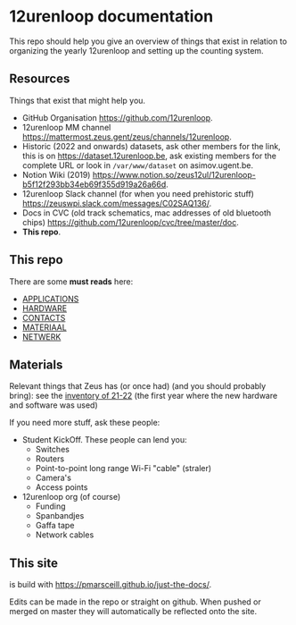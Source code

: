 # 12urenloop documentation

This repo should help you give an overview of things that exist in relation to organizing the yearly 12urenloop and setting up the counting system.

## Resources

Things that exist that might help you.

- GitHub Organisation <https://github.com/12urenloop>.
- 12urenloop MM channel <https://mattermost.zeus.gent/zeus/channels/12urenloop>.
- Historic (2022 and onwards) datasets, ask other members for the link, this is on <https://dataset.12urenloop.be>, ask existing members for the complete URL or look in `/var/www/dataset` on asimov.ugent.be.
- Notion Wiki (2019) <https://www.notion.so/zeus12ul/12urenloop-b5f12f293bb34eb69f355d919a26a66d>.
- 12urenloop Slack channel (for when you need prehistoric stuff) <https://zeuswpi.slack.com/messages/C02SAQ136/>.
- Docs in CVC (old track schematics, mac addresses of old bluetooth chips) <https://github.com/12urenloop/cvc/tree/master/doc>.
- **This repo**.

## This repo

There are some **must reads** here:

- [APPLICATIONS](./APPLICATIONS.md)
- [HARDWARE](./HARDWARE.md)
- [CONTACTS](./CONTACTS.md)
- [MATERIAAL](./MATERIAAL.md)
- [NETWERK](./NETWERK.md)

## Materials

Relevant things that Zeus has (or once had) (and you should probably bring):
see the [inventory of 21-22](./21-22/inventaris.md) (the first year where the new hardware and software was used)

If you need more stuff, ask these people:

- Student KickOff. These people can lend you:
  - Switches
  - Routers
  - Point-to-point long range Wi-Fi "cable" (straler)
  - Camera's
  - Access points
- 12urenloop org (of course)
  - Funding
  - Spanbandjes
  - Gaffa tape
  - Network cables

## This site

is build with https://pmarsceill.github.io/just-the-docs/.

Edits can be made in the repo or straight on github. When pushed or merged on master they will automatically be reflected onto the site.
